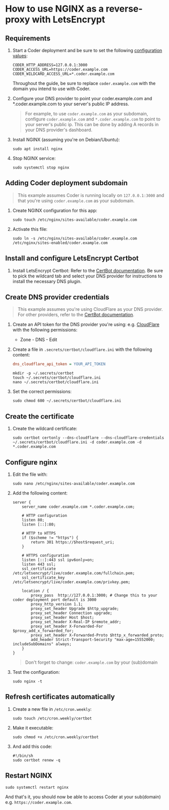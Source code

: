 # How to use NGINX as a reverse-proxy with LetsEncrypt

## Requirements

1. Start a Coder deployment and be sure to set the following [configuration values](https://coder.com/docs/v2/latest/admin/configure):

   ```env
   CODER_HTTP_ADDRESS=127.0.0.1:3000
   CODER_ACCESS_URL=https://coder.example.com
   CODER_WILDCARD_ACCESS_URL=*.coder.example.com
   ```

   Throughout the guide, be sure to replace `coder.example.com` with the domain you intend to use with Coder.

2. Configure your DNS provider to point your coder.example.com and \*.coder.example.com to your server's public IP address.

   > For example, to use `coder.example.com` as your subdomain, configure `coder.example.com` and `*.coder.example.com` to point to your server's public ip. This can be done by adding A records in your DNS provider's dashboard.

3. Install NGINX (assuming you're on Debian/Ubuntu):

   ```shell
   sudo apt install nginx
   ```

4. Stop NGINX service:

   ```shell
   sudo systemctl stop nginx
   ```

## Adding Coder deployment subdomain

> This example assumes Coder is running locally on `127.0.0.1:3000` and that you're using `coder.example.com` as your subdomain.

1. Create NGINX configuration for this app:

   ```shell
   sudo touch /etc/nginx/sites-available/coder.example.com
   ```

2. Activate this file:

   ```shell
   sudo ln -s /etc/nginx/sites-available/coder.example.com /etc/nginx/sites-enabled/coder.example.com
   ```

## Install and configure LetsEncrypt Certbot

1. Install LetsEncrypt Certbot: Refer to the [CertBot documentation](https://certbot.eff.org/instructions?ws=apache&os=ubuntufocal&tab=wildcard). Be sure to pick the wildcard tab and select your DNS provider for instructions to install the necessary DNS plugin.

## Create DNS provider credentials

> This example assumes you're using CloudFlare as your DNS provider. For other providers, refer to the [CertBot documentation](https://eff-certbot.readthedocs.io/en/stable/using.html#dns-plugins).

1. Create an API token for the DNS provider you're using: e.g. [CloudFlare](https://dash.cloudflare.com/profile/api-tokens) with the following permissions:

   - Zone - DNS - Edit

2. Create a file in `.secrets/certbot/cloudflare.ini` with the following content:

   ```ini
   dns_cloudflare_api_token = YOUR_API_TOKEN
   ```

   ```shell
   mkdir -p ~/.secrets/certbot
   touch ~/.secrets/certbot/cloudflare.ini
   nano ~/.secrets/certbot/cloudflare.ini
   ```

3. Set the correct permissions:

   ```shell
   sudo chmod 600 ~/.secrets/certbot/cloudflare.ini
   ```

## Create the certificate

1. Create the wildcard certificate:

   ```shell
   sudo certbot certonly --dns-cloudflare --dns-cloudflare-credentials ~/.secrets/certbot/cloudflare.ini -d coder.example.com -d *.coder.example.com
   ```

## Configure nginx

1. Edit the file with:

   ```shell
   sudo nano /etc/nginx/sites-available/coder.example.com
   ```

2. Add the following content:

   ```nginx
   server {
       server_name coder.example.com *.coder.example.com;

       # HTTP configuration
       listen 80;
       listen [::]:80;

       # HTTP to HTTPS
       if ($scheme != "https") {
           return 301 https://$host$request_uri;
       }

       # HTTPS configuration
       listen [::]:443 ssl ipv6only=on;
       listen 443 ssl;
       ssl_certificate /etc/letsencrypt/live/coder.example.com/fullchain.pem;
       ssl_certificate_key /etc/letsencrypt/live/coder.example.com/privkey.pem;

       location / {
           proxy_pass  http://127.0.0.1:3000; # Change this to your coder deployment port default is 3000
           proxy_http_version 1.1;
           proxy_set_header Upgrade $http_upgrade;
           proxy_set_header Connection upgrade;
           proxy_set_header Host $host;
           proxy_set_header X-Real-IP $remote_addr;
           proxy_set_header X-Forwarded-For $proxy_add_x_forwarded_for;
           proxy_set_header X-Forwarded-Proto $http_x_forwarded_proto;
           add_header Strict-Transport-Security "max-age=15552000; includeSubDomains" always;
       }
   }
   ```

   > Don't forget to change: `coder.example.com` by your (sub)domain

3. Test the configuration:

   ```shell
   sudo nginx -t
   ```

## Refresh certificates automatically

1. Create a new file in `/etc/cron.weekly`:

   ```shell
   sudo touch /etc/cron.weekly/certbot
   ```

2. Make it executable:

   ```shell
   sudo chmod +x /etc/cron.weekly/certbot
   ```

3. And add this code:

   ```shell
   #!/bin/sh
   sudo certbot renew -q
   ```

## Restart NGINX

```shell
sudo systemctl restart nginx
```

And that's it, you should now be able to access Coder at your sub(domain) e.g. `https://coder.example.com`.
